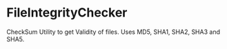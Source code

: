 # FileIntegrityChecker
CheckSum Utility to get Validity of files. Uses MD5, SHA1, SHA2, SHA3 and SHA5.
